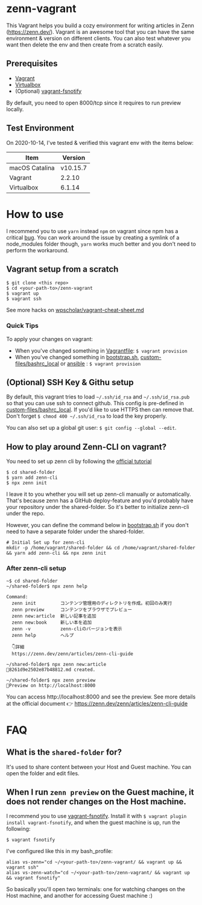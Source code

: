 # zenn-vagrant

This Vagrant helps you build a cozy environment for writing articles in Zenn (https://zenn.dev/). Vagrant is an awesome tool that you can have the same environment & version on different clients. You can also test whatever you want then delete the env and then create from a scratch easily.

## Prerequisites

* [Vagrant](https://www.vagrantup.com/)
* [Virtualbox](https://www.virtualbox.org/)
* (Optional) [vagrant-fsnotify](https://github.com/adrienkohlbecker/vagrant-fsnotify)

By default, you need to open 8000/tcp since it requires to run preview locally.

## Test Environment

On 2020-10-14, I've tested & verified this vagrant env with the items below:

|Item           |Version|
|---------------|-------|
|macOS Catalina |v10.15.7|
|Vagrant        |2.2.10|
|Virtualbox     |6.1.14|

# How to use

I recommend you to use `yarn` instead `npm` on vagrant since npm has a critical [bug](https://github.com/npm/npm/issues/7308#issuecomment-209463993). You can work around the issue by creating a symlink of a node_modules folder though, `yarn` works much better and you don't need to perform the workaround. 

## Vagrant setup from a scratch

```
$ git clone <this repo>
$ cd <your-path-to>/zenn-vagrant
$ vagrant up
$ vagrant ssh
```

See more hacks on [wpscholar/vagrant-cheat-sheet.md](https://gist.github.com/wpscholar/a49594e2e2b918f4d0c4)

### Quick Tips
To apply your changes on vagrant:
* When you've changed something in [Vagrantfile](./Vagrantfile): `$ vagrant provision`
* When you've changed something in [bootstrap.sh](./bootstrap.sh), [custom-files/bashrc_local](./custom-files/bashrc_local) or [ansible](./ansible) : `$ vagrant provision`

## (Optional) SSH Key & Githu setup

By default, this vagrant tries to load `~/.ssh/id_rsa` and `~/.ssh/id_rsa.pub` so that you can use ssh to connect github. This config is pre-defined in [custom-files/bashrc_local](./custom-files/bashrc_local). If you'd like to use HTTPS then can remove that. Don't forget `$ chmod 400 ~/.ssh/id_rsa` to load the key properly.

You can also set up a global git user: `$ git config --global --edit`.

## How to play around Zenn-CLI on vagrant?

You need to set up zenn cli by following the [official tutorial](https://zenn.dev/zenn/articles/install-zenn-cli)

```
$ cd shared-folder
$ yarn add zenn-cli
$ npx zenn init
```

I leave it to you whether you will set up zenn-cli manually or automatically. That's because zenn has a GitHub deploy-feature and you'd probably have your repository under the shared-folder. So it's better to initialize zenn-cli under the repo.

However, you can define the command below in [bootstrap.sh](./bootstrap.sh) if you don't need to have a separate folder under the shared-folder.

```
# Initial Set up for zenn-cli
mkdir -p /home/vagrant/shared-folder && cd /home/vagrant/shared-folder && yarn add zenn-cli && npx zenn init
```

### After zenn-cli setup

```
~$ cd shared-folder
~/shared-folder$ npx zenn help

Command:
  zenn init         コンテンツ管理用のディレクトリを作成。初回のみ実行
  zenn preview      コンテンツをブラウザでプレビュー
  zenn new:article  新しい記事を追加
  zenn new:book     新しい本を追加
  zenn -v           zenn-cliのバージョンを表示
  zenn help         ヘルプ

  👇詳細
  https://zenn.dev/zenn/articles/zenn-cli-guide

~/shared-folder$ npx zenn new:article
📄8261d9e2502e87b48812.md created.

~/shared-folder$ npx zenn preview
👀Preview on http://localhost:8000
```

You can access http://localhost:8000 and see the preview. See more details at the official document 👉 https://zenn.dev/zenn/articles/zenn-cli-guide

# FAQ
## What is the `shared-folder` for?

It's used to share content between your Host and Guest machine. You can open the folder and edit files.

## When I run `zenn preview` on the Guest machine, it does not render changes on the Host machine.

I recommend you to use [vagrant-fsnotify](https://github.com/adrienkohlbecker/vagrant-fsnotify). Install it with `$ vagrant plugin install vagrant-fsnotify`, and when the guest machine is up, run the following:
```
$ vagrant fsnotify
```

I've configured like this in my bash_profile:
```
alias vs-zenn="cd ~/<your-path-to>/zenn-vagrant/ && vagrant up && vagrant ssh"
alias vs-zenn-watch="cd ~/<your-path-to>/zenn-vagrant/ && vagrant up && vagrant fsnotify"
```

So basically you'll open two terminals: one for watching changes on the Host machine, and another for accessing Guest machine :)